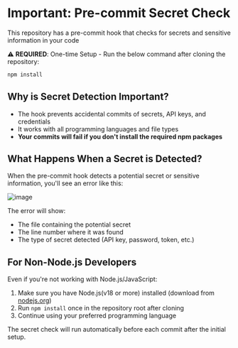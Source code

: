 # Important: Pre-commit Secret Check
This repository has a pre-commit hook that checks for secrets and sensitive information in your code

⚠️ **REQUIRED**: One-time Setup - Run the below command after cloning the repository:

```bash
npm install
```

## Why is Secret Detection Important?

- The hook prevents accidental commits of secrets, API keys, and credentials
- It works with all programming languages and file types
- **Your commits will fail if you don't install the required npm packages**

## What Happens When a Secret is Detected?

When the pre-commit hook detects a potential secret or sensitive information, you'll see an error like this:

![image](https://github.com/user-attachments/assets/620a81c1-4654-4386-9595-28be2e87213d)

The error will show:
- The file containing the potential secret
- The line number where it was found
- The type of secret detected (API key, password, token, etc.)

## For Non-Node.js Developers

Even if you're not working with Node.js/JavaScript:
1. Make sure you have Node.js(v18 or more) installed (download from [nodejs.org](https://nodejs.org))
2. Run `npm install` once in the repository root after cloning
3. Continue using your preferred programming language

The secret check will run automatically before each commit after the initial setup.



